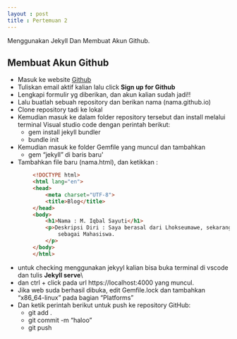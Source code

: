 ```yaml
---
layout : post
title : Pertemuan 2
---
```


Menggunakan Jekyll Dan Membuat Akun Github.

## Membuat Akun Github

- Masuk ke website [Github](https://github.com/)
- Tuliskan email aktif kalian lalu click **Sign up for Github**
- Lengkapi formulir yg diberikan, dan akun kalian sudah jadi!!
- Lalu buatlah sebuah repository dan berikan nama (nama.github.io)
- Clone repository tadi ke lokal
- Kemudian masuk ke dalam folder repository tersebut dan install melalui terminal Visual studio code dengan perintah berikut:
    - gem install jekyll bundler
    - bundle init
- Kemudian masuk ke folder Gemfile yang muncul dan tambahkan
    - gem “jekyll” di baris baru'
- Tambahkan file baru (nama.html), dan ketikkan :

```html
        <!DOCTYPE html>
        <html lang="en">
        <head>
            <meta charset="UTF-8">
            <title>Blog</title>
        </head>
        <body>
            <h1>Nama : M. Iqbal Sayuti</h1>
            <p>Deskripsi Diri : Saya berasal dari Lhokseumawe, sekarang bersekolah di Politeknik Negri Lhokseumawe
                sebagai Mahasiswa.
            </p>
        </body>
        </html>
```

- untuk checking menggunakan jekyyl kalian bisa buka terminal di vscode dan tulis **Jekyll serve**\
- dan ctrl + click pada url https://localhost:4000 yang muncul.
- Jika web suda berhasil dibuka, edit Gemfile.lock dan tambahkan “x86_64-linux” pada bagian “Platforms”
- Dan ketik perintah berikut untuk push ke repository GitHub:
    - git add .
    - git commit -m “haloo”
    - git push
